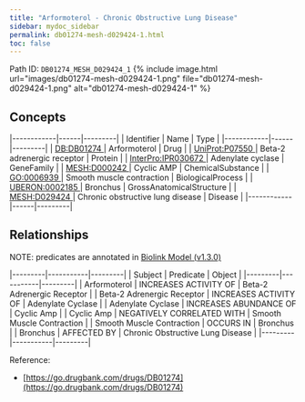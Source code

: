```yaml
---
title: "Arformoterol - Chronic Obstructive Lung Disease"
sidebar: mydoc_sidebar
permalink: db01274-mesh-d029424-1.html
toc: false 
---
```



Path ID: `DB01274_MESH_D029424_1`
{% include image.html url="images/db01274-mesh-d029424-1.png" file="db01274-mesh-d029424-1.png" alt="db01274-mesh-d029424-1" %}

## Concepts

|------------|------|---------|
| Identifier | Name | Type    |
|------------|------|---------|
| <a href="https://identifiers.org/DB:DB01274">DB:DB01274 </a> | Arformoterol | Drug |
| <a href="https://identifiers.org/UniProt:P07550">UniProt:P07550 </a> | Beta-2 adrenergic receptor | Protein |
| <a href="https://identifiers.org/InterPro:IPR030672">InterPro:IPR030672 </a> | Adenylate cyclase | GeneFamily |
| <a href="https://identifiers.org/MESH:D000242">MESH:D000242 </a> | Cyclic AMP | ChemicalSubstance |
| <a href="https://identifiers.org/GO:0006939">GO:0006939 </a> | Smooth muscle contraction | BiologicalProcess |
| <a href="https://identifiers.org/UBERON:0002185">UBERON:0002185 </a> | Bronchus | GrossAnatomicalStructure |
| <a href="https://identifiers.org/MESH:D029424">MESH:D029424 </a> | Chronic obstructive lung disease | Disease |
|------------|------|---------|

## Relationships


NOTE: predicates are annotated in <a href="https://github.com/biolink/biolink-model/releases/tag/v1.3.0">Biolink Model (v1.3.0)</a>

|---------|-----------|---------|
| Subject | Predicate | Object  |
|---------|-----------|---------|
| Arformoterol | INCREASES ACTIVITY OF | Beta-2 Adrenergic Receptor |
| Beta-2 Adrenergic Receptor | INCREASES ACTIVITY OF | Adenylate Cyclase |
| Adenylate Cyclase | INCREASES ABUNDANCE OF | Cyclic Amp |
| Cyclic Amp | NEGATIVELY CORRELATED WITH | Smooth Muscle Contraction |
| Smooth Muscle Contraction | OCCURS IN | Bronchus |
| Bronchus | AFFECTED BY | Chronic Obstructive Lung Disease |
|---------|-----------|---------|

Reference: 
  - [https://go.drugbank.com/drugs/DB01274](https://go.drugbank.com/drugs/DB01274)
